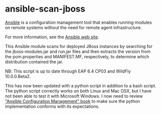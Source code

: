 ansible-scan-jboss
==================

[Ansible](http://ansible.com) is a configuration management tool that
enables running modules on remote systems without the need for remote
agent infrastructure.

For more information, see the [Ansible web site](http://ansible.com).

This Ansible module scans for deployed JBoss instances by searching
for the jboss-modules.jar and run.jar files and then extracts the
version from the pom.properties and MANIFEST.MF, respectively, to
determine which distribution contained the jar.

NB:  This script is up to date through EAP 6.4 CP03 and WildFly 10.0.0.Beta2.

This has now been updated with a python script in addition to a
bash script.  The python script correctly works on both Linux and
Mac OSX, but I have not been able to test it with Microsoft Windows.
I now need to review ["Ansible Configuration Management" book](http://www.packtpub.com/ansible-configuration-management/book) to make
sure the python implementation conforms with its expectations.

